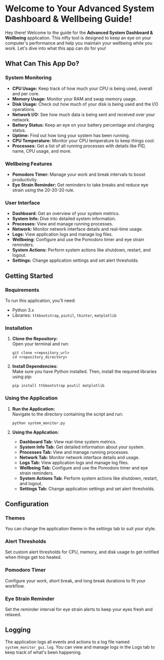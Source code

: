 <h1>Welcome to Your Advanced System Dashboard & Wellbeing Guide!</h1>
<p>Hey there! Welcome to the guide for the <strong>Advanced System Dashboard & Wellbeing</strong> application. This nifty tool is designed to keep an eye on your computer's performance and help you maintain your wellbeing while you work. Let's dive into what this app can do for you!</p>

<h2>What Can This App Do?</h2>

<h3>System Monitoring</h3>
    <ul>
        <li><strong>CPU Usage:</strong> Keep track of how much your CPU is being used, overall and per core.</li>
        <li><strong>Memory Usage:</strong> Monitor your RAM and swap memory usage.</li>
        <li><strong>Disk Usage:</strong> Check out how much of your disk is being used and the I/O operations.</li>
        <li><strong>Network I/O:</strong> See how much data is being sent and received over your network.</li>
        <li><strong>Battery Status:</strong> Keep an eye on your battery percentage and charging status.</li>
        <li><strong>Uptime:</strong> Find out how long your system has been running.</li>
        <li><strong>CPU Temperature:</strong> Monitor your CPU temperature to keep things cool.</li>
        <li><strong>Processes:</strong> Get a list of all running processes with details like PID, name, CPU usage, and more.</li>
    </ul>

<h3>Wellbeing Features</h3>
    <ul>
        <li><strong>Pomodoro Timer:</strong> Manage your work and break intervals to boost productivity.</li>
        <li><strong>Eye Strain Reminder:</strong> Get reminders to take breaks and reduce eye strain using the 20-20-20 rule.</li>
    </ul>

<h3>User Interface</h3>
    <ul>
        <li><strong>Dashboard:</strong> Get an overview of your system metrics.</li>
        <li><strong>System Info:</strong> Dive into detailed system information.</li>
        <li><strong>Processes:</strong> View and manage running processes.</li>
        <li><strong>Network:</strong> Monitor network interface details and real-time usage.</li>
        <li><strong>Logs:</strong> View application logs and manage log files.</li>
        <li><strong>Wellbeing:</strong> Configure and use the Pomodoro timer and eye strain reminders.</li>
        <li><strong>System Actions:</strong> Perform system actions like shutdown, restart, and logout.</li>
        <li><strong>Settings:</strong> Change application settings and set alert thresholds.</li>
    </ul>

<h2>Getting Started</h2>

<h3>Requirements</h3>
   <p>To run this application, you'll need:</p>
    <ul>
        <li>Python 3.x</li>
        <li>Libraries: <code>ttkbootstrap</code>, <code>psutil</code>, <code>tkinter</code>, <code>matplotlib</code></li>
    </ul>

  <h3>Installation</h3>
    <ol>
        <li>
            <p><strong>Clone the Repository:</strong><br>
            Open your terminal and run:</p>
            <pre><code>git clone &lt;repository_url&gt;
cd &lt;repository_directory&gt;</code></pre>
        </li>
        <li>
            <p><strong>Install Dependencies:</strong><br>
            Make sure you have Python installed. Then, install the required libraries using pip:</p>
            <pre><code>pip install ttkbootstrap psutil matplotlib</code></pre>
        </li>
    </ol>

  <h3>Using the Application</h3>
    <ol>
        <li>
            <p><strong>Run the Application:</strong><br>
            Navigate to the directory containing the script and run:</p>
            <pre><code>python system_monitor.py</code></pre>
        </li>
        <li>
            <p><strong>Using the Application:</strong></p>
            <ul>
                <li><strong>Dashboard Tab:</strong> View real-time system metrics.</li>
                <li><strong>System Info Tab:</strong> Get detailed information about your system.</li>
                <li><strong>Processes Tab:</strong> View and manage running processes.</li>
                <li><strong>Network Tab:</strong> Monitor network interface details and usage.</li>
                <li><strong>Logs Tab:</strong> View application logs and manage log files.</li>
                <li><strong>Wellbeing Tab:</strong> Configure and use the Pomodoro timer and eye strain reminders.</li>
                <li><strong>System Actions Tab:</strong> Perform system actions like shutdown, restart, and logout.</li>
                <li><strong>Settings Tab:</strong> Change application settings and set alert thresholds.</li>
            </ul>
        </li>
    </ol>

  <h2>Configuration</h2>

  <h3>Themes</h3>
    <p>You can change the application theme in the settings tab to suit your style.</p>

  <h3>Alert Thresholds</h3>
    <p>Set custom alert thresholds for CPU, memory, and disk usage to get notified when things get too heated.</p>

  <h3>Pomodoro Timer</h3>
    <p>Configure your work, short break, and long break durations to fit your workflow.</p>

  <h3>Eye Strain Reminder</h3>
    <p>Set the reminder interval for eye strain alerts to keep your eyes fresh and relaxed.</p>

  <h2>Logging</h2>
    <p>The application logs all events and actions to a log file named <code>system_monitor_gui.log</code>. You can view and manage logs in the Logs tab to keep track of what's been happening.</p>
